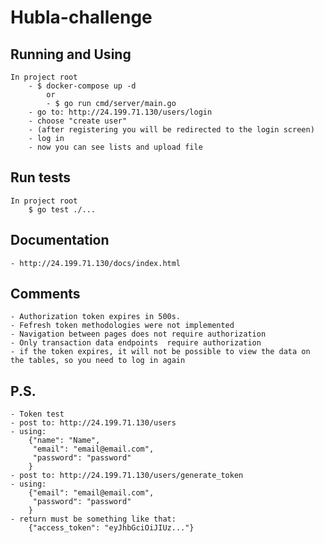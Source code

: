 # Hubla-challenge

## Running and Using
    In project root
        - $ docker-compose up -d 
            or 
            - $ go run cmd/server/main.go
        - go to: http://24.199.71.130/users/login
        - choose "create user"
        - (after registering you will be redirected to the login screen)
        - log in
        - now you can see lists and upload file

## Run tests
    In project root
        $ go test ./...

## Documentation
    - http://24.199.71.130/docs/index.html

## Comments
    - Authorization token expires in 500s.
    - Fefresh token methodologies were not implemented
    - Navigation between pages does not require authorization
    - Only transaction data endpoints  require authorization
    - if the token expires, it will not be possible to view the data on the tables, so you need to log in again

## P.S.
    - Token test 
    - post to: http://24.199.71.130/users
    - using: 
        {"name": "Name",
         "email": "email@email.com",
         "password": "password"
        }
    - post to: http://24.199.71.130/users/generate_token
    - using:
        {"email": "email@email.com",
         "password": "password"
        }
    - return must be something like that:
        {"access_token": "eyJhbGciOiJIUz..."}